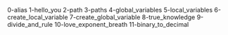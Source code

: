0-alias
1-hello_you
2-path
3-paths
4-global_variables
5-local_variables
6-create_local_variable
7-create_global_variable
8-true_knowledge
9-divide_and_rule
10-love_exponent_breath
11-binary_to_decimal